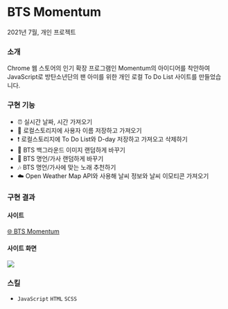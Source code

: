 # BTS Momentum
2021년 7월, 개인 프로젝트

### 소개
Chrome 웹 스토어의 인기 확장 프로그램인 Momentum의 아이디어를 착안하여 JavaScript로 방탄소년단의 팬 아미를 위한 개인 로컬 To Do List 사이트를 만들었습니다.

### 구현 기능
* ⏰ 실시간 날짜, 시간 가져오기
* 🙂 로컬스토리지에 사용자 이름 저장하고 가져오기
* ❗️ 로컬스토리지에 To Do List와 D-day 저장하고 가져오고 삭제하기
* 💜 BTS 백그라운드 이미지 랜덤하게 바꾸기
* 📝 BTS 명언/가사 랜덤하게 바꾸기
* 🎶 BTS 명언/가사에 맞는 노래 추천하기
* ☁️ Open Weather Map API와 사용해 날씨 정보와 날씨 이모티콘 가져오기

### 구현 결과
#### 사이트
[🌐 BTS Momentum](https://summereuna.github.io/bts_momentum/)
#### 사이트 화면
![](https://github.com/summereuna/bts_momentum/assets/58466648/643c2b29-67e5-4f5b-818f-dd384da4cc2e)

### 스킬
- `JavaScript` `HTML` `SCSS`
